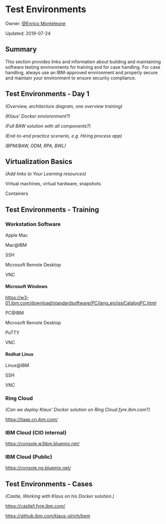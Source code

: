 # Test Environments

Owner: [@Enrico Monteleone](mailto:enricom@cn.ibm.com "enricom@cn.ibm.com")

Updated: 2019-07-24

## Summary
This section provides links and information about building and maintaining software testing environments for training and for case handling. For case handling, always use an IBM-approved environment and properly secure and maintain your environment to ensure security compliance.

## Test Environments - Day 1
*(Overview, architecture diagram, one overview training)*

*(Klaus' Docker envioronment?)*

*(Full BAW solution with all components?)*

*(End-to-end practice scenerio, e.g. Hiring process app)*

*(BPM/BAW, ODM, RPA, BWL)*

## Virtualization Basics
*(Add links to Your Learning resources)*

Virtual machines, virtual hardware, snapshots

Containers


## Test Environments - Training

### Workstation Software
Apple Mac

Mac@IBM

SSH

Microsoft Remote Desktop

VNC

#### Microsoft Windows
https://w3-01.ibm.com/download/standardsoftware/PC/lang_en/issiCatalogPC.html

PC@IBM

Microsoft Remote Desktop

PuTTY

VNC

#### Redhat Linux
Linux@IBM

SSH

VNC

### Ring Cloud

*(Can we deploy Klaus' Docker solution on Ring Cloud fyre.ibm.com?)*

https://itaas.cn.ibm.com/


### IBM Cloud (CIO internal)
https://console.w3ibm.bluemix.net/

### IBM Cloud (Public)
https://console.ng.bluemix.net/


## Test Environments - Cases
*(Castle, Working with Klaus on his Docker solution.)*

https://castle1.fyre.ibm.com/

https://github.ibm.com/klaus-ulrich/bpm